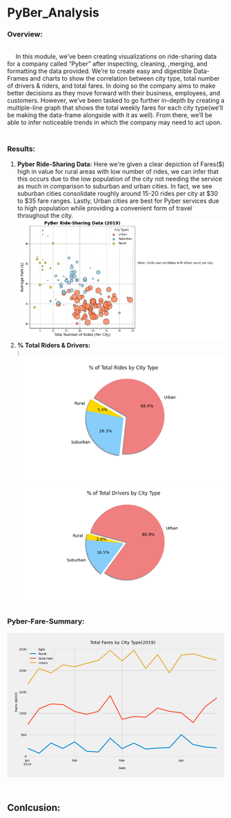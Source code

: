 # PyBer_Analysis

### Overview:<br />
 <br /> &nbsp;&nbsp;&nbsp;&nbsp; In this module, we’ve been creating visualizations on ride-sharing data for a company called “Pyber” after inspecting, cleaning, ,merging, and formatting the data provided. We’re to create easy and digestible Data-Frames and charts to show the correlation between city type, total  number of drivers & riders, and total fares. In doing so the company aims to make better decisions as they move forward with their business, employees, and customers. However, we’ve been tasked to go further in-depth by creating a multiple-line graph that shows the total weekly fares for each city type(we’ll be making the data-frame alongside with it as well). From there, we’ll be able to infer noticeable trends in which the company may need to act upon.<br /> 
 
### <br />Results:<br />
 1. **Pyber Ride-Sharing Data:** Here we're given a clear depiction of Fares($) high in value for rural areas with low number of rides, we can infer that this occurs due to the low population of the city not needing the service as much in comparison to suburban and urban cities. In fact, we see suburban cities consolidate roughly around 15-20 rides per city at $30 to $35 fare ranges. Lastly, Urban cities are best for Pyber services due to high population while providing a convenient form of travel throughout the city.
  ![Pyber Ride-Sharing_data](analysis/Figure_1.png)
 2. **% Total Riders & Drivers:**<br />:
   ![Total Rides Per City type](analysis/Fig6.png)<br />
   ![Total Drivers Per City Type](analysis/Fig7.png)<br />
  




















### Pyber-Fare-Summary:
![Pyber_Analysis](analysis/PyBer_fare_summary.png)


## <br />Conlcusion:<br />

